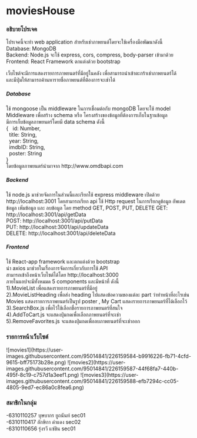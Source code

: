 # moviesHouse
<h3>อธิบายโปรเจค</h3>
<p> โปรเจคนี้จะทำ web application สำหรับเช่าภาพยนต์โดยจะใช้เครื่องมือพัฒนาดังนี้</br>
  Database: MongoDB</br>
  Backend: Node.js จะใช้ express, cors, compress, body-parser เข้ามาด้วย</br>
  Frontend: React Framework ตกแต่งด้วย bootstrap</br>
  
</p>
<p>เว็บไซต์จะมีการแสดงรายการภาพยนตร์ที่มีอยู่ในคลัง เพื่อสามารถนำเข้าตะกร้าเช่าภาพยนตร์ได้</br>
   และมีปุ่มให้สามารถค้านหารายชื่อภาพยนต์ที่ต้องการจะเช่าได้
</p>

<p><h5>Database</h5>
    ใช้ mongoose เป็น middleware ในการเชื่อมต่อกับ mongoDB โดยจะใช้ model Middleware เพื่อสร้าง schema หรือ โครงสร้างของข้อมูลที่ต้องการเก็บในฐานข้อมูล</br>
    มีการเก็บข้อมูลภาพยนตร์โดยมี data schema ดังนี้</br>
    { &nbsp&nbspid: Number,</br>
      &nbsp&nbsptitle: String,</br>
      &nbsp&nbspyear: String,</br>
      &nbsp&nbspimdbID: String,</br>
      &nbsp&nbspposter: String</br>
     } </br>
     โดยข้อมูลภาพยนตร์นำมาจาก  http://www.omdbapi.com
</p>
<p><h5>Backend</h5>
    ใช้ node.js มาช่วยจัดการในส่วนนี้และเรียกใช้ express middleware 
    เปิดด้วย http://localhost:3001
    โดยสามารถเรียก api ใช้ Http request ในการเรียกดูข้อมูล อัพเดตข้อมูล เพิ่มข้อมูล และ ลบข้อมูล 
    โดย method GET, POST, PUT, DELETE
    GET: http://localhost:3001/api/getData</br>
    POST: http://localhost:3001/api/putData</br>
    PUT: http://localhost:3001/api/updateData</br>
    DELETE: http://localhost:3001/api/deleteData</br>
    
</p>
<p><h5>Frontend</h5>
    ใช้ React-app framework และตกแต่งด้วย bootstrap </br>
    นำ axios มาช่วยในเรื่องการจัดการเกี่ยวกับการใช้ API</br>
    สามารถเข้าถึงหน้าเว็บไซต์ได้โดย http://localhost:3000</br>
    ภายในแอปจะมีทั้งหมมด 5 components และมีหน้าที่ ดังนี้</br>
    1).MovieList เพื่อแสดงรายการภาพยนตร์ที่มีอยู่</br>
    2).MovieListHeading เพื่อส่ง heading ไปแสดงข้อความของแต่ละ part ว่าทำหน้าที่อะไรเช่น Movies แสดงรายการภาพยนตร์เป็นรูป poster , My Cart แสดงรายการภาพยนตร์ที่ได้เลือกไว้</br>
    3).SearchBox.js เพื่อไว้ใช้เลือกชื่อรายการภาพยนตร์ที่สนใจ</br>
    4).AddToCart.js จะแสดงปุ่มกดเพื่อเลือกภาพยนตร์ที่จะเช่า</br>
    5).RemoveFavorites.js จะแสดงปุ่มกดเพื่อลบภาพยนตร์ที่จะเช่าออก</br>
    
</p>
<h3>รายการหน้าเว็บไซต์</h3>
![movies1](https://user-images.githubusercontent.com/95014841/226159584-b9916226-fb71-4cfd-9615-bff75173b28e.png)
![movies2](https://user-images.githubusercontent.com/95014841/226159587-44f68fa7-440b-495f-8c19-c757d1a3eef1.png)
![movies3](https://user-images.githubusercontent.com/95014841/226159588-efb7294c-cc05-4805-9ed7-ec86a0c8fea6.png)
  
<h3>สมาชิกในกลุ่ม</h3>
-6310110257 บุษบากร ยูถนันท์ sec01</br>
-6310110417 ลักษิกา ดำแดง sec02</br>
-6310110656 รุ่งรวี แซ่ชิน sec01</br>
